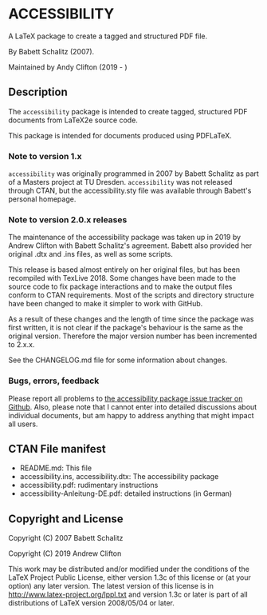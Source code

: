 <!-- CTAN readme -->
# ACCESSIBILITY
A LaTeX package to create a tagged and structured PDF file.

By Babett Schalitz (2007).

Maintained by Andy Clifton (2019 - )

## Description
The `accessibility` package  is intended to create tagged, structured PDF documents from LaTeX2e source code.

This package is intended for documents produced using PDFLaTeX.

### Note to version 1.x
`accessibility` was originally programmed in 2007 by Babett Schalitz as part of a Masters project at TU Dresden. `accessibility` was not released through CTAN, but the accessibility.sty file was available through Babett's personal homepage.

### Note to version 2.0.x releases
The maintenance of the accessibility package was taken up in 2019 by Andrew Clifton with Babett Schalitz's agreement. Babett also provided her original .dtx and .ins files, as well as some scripts.

This release is based almost entirely on her original files, but has been recompiled with TexLive 2018. Some changes have been made to the source code to fix package interactions and to make the output files conform to CTAN requirements. Most of the scripts and directory structure have been changed to make it simpler to work with GitHub.

As a result of these changes and the length of time since the package was first written, it is not clear if the package's behaviour is the same as the original version. Therefore the major version number has been incremented to 2.x.x.

See the CHANGELOG.md file for some information about changes.

### Bugs, errors, feedback
Please report all problems to [the accessibility package issue tracker on Github](https://github.com/AndyClifton/accessibility/issues). Also, please note that I cannot enter into detailed discussions about individual documents, but am happy to address anything that might impact all users.

## CTAN File manifest

- README.md: This file
- accessibility.ins, accessibility.dtx:  The accessibility package
- accessibility.pdf:  rudimentary instructions
- accessibility-Anleitung-DE.pdf:  detailed instructions (in German)

## Copyright and License

Copyright (C) 2007 Babett Schalitz

Copyright (C) 2019 Andrew Clifton

This work may be distributed and/or modified under the conditions of the LaTeX Project Public License, either version 1.3c of this license or (at your option) any later version.  The latest version of this license is in http://www.latex-project.org/lppl.txt and version 1.3c or later is part of all distributions of LaTeX version 2008/05/04 or later.
